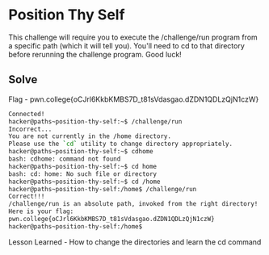 # Position Thy Self

This challenge will require you to execute the /challenge/run program from a specific path (which it will tell you). You'll need to cd to that directory before rerunning the challenge program. Good luck!

## Solve
Flag - pwn.college{oCJrl6KkbKMBS7D_t81sVdasgao.dZDN1QDLzQjN1czW}

```bash
Connected!
hacker@paths~position-thy-self:~$ /challenge/run
Incorrect...
You are not currently in the /home directory.
Please use the `cd` utility to change directory appropriately.
hacker@paths~position-thy-self:~$ cdhome
bash: cdhome: command not found
hacker@paths~position-thy-self:~$ cd home
bash: cd: home: No such file or directory
hacker@paths~position-thy-self:~$ cd /home
hacker@paths~position-thy-self:/home$ /challenge/run
Correct!!!
/challenge/run is an absolute path, invoked from the right directory!
Here is your flag:
pwn.college{oCJrl6KkbKMBS7D_t81sVdasgao.dZDN1QDLzQjN1czW}
hacker@paths~position-thy-self:/home$
```

Lesson Learned - How to change the directories and learn the cd command
